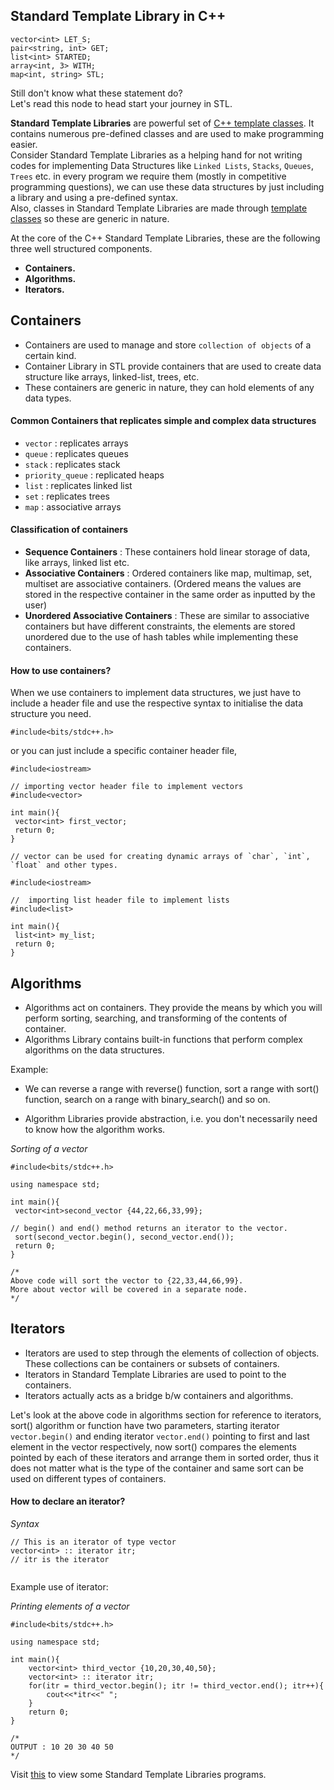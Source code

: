 ## Standard Template Library in C++

```
vector<int> LET_S;
pair<string, int> GET;
list<int> STARTED;
array<int, 3> WITH;
map<int, string> STL;
```
Still don't know what these statement do?<br>
Let's read this node to head start your journey in STL.

**Standard Template Libraries** are powerful set of [C++ template classes](https://abhishekchandra.hashnode.dev/templates-in-cpp). It contains numerous pre-defined classes and are used to make programming easier.<br>
Consider Standard Template Libraries as a helping hand for not writing codes for implementing Data Structures like `Linked Lists`, `Stacks`, `Queues`,  `Trees` etc.  in every program we require them (mostly in competitive programming questions), we can use these data structures by just including a library and using a pre-defined syntax.<br>
Also, classes in Standard Template Libraries are made through [template classes](https://abhishekchandra.hashnode.dev/templates-in-cpp) so these are generic in nature.


At the core of the C++ Standard Template Libraries, these are the following three well structured components.
 - **Containers.**
 - **Algorithms.**
 - **Iterators.**

## Containers 
 - Containers are used to manage and store `collection of objects` of a certain kind.
 - Container Library in STL provide containers that are used to create data structure like arrays, linked-list, trees, etc.
 - These containers are generic in nature, they can hold elements of any data types.

#### Common Containers that replicates simple and complex data structures
   - `vector` : replicates arrays
   - `queue` : replicates queues
   - `stack` : replicates stack
   - `priority_queue` : replicated heaps
   - `list` : replicates linked list
   - `set` : replicates trees
   - `map` : associative arrays

#### Classification of containers
 - **Sequence Containers** : These containers hold linear storage of data, like arrays, linked list etc.
 - **Associative Containers** : Ordered containers like map, multimap, set, multiset are associative containers. (Ordered means the values are stored in the respective container in the same order as inputted by the user)
 - **Unordered Associative Containers** : These are similar to associative containers but have different constraints, the elements are stored unordered due to the use of hash tables while implementing these containers.

#### How to use containers?
When we use containers to implement data structures, we just have to include a header file and use the respective syntax to initialise the data structure you need.
```
#include<bits/stdc++.h>
```
or you can just include a specific container header file,

```
#include<iostream>

// importing vector header file to implement vectors
#include<vector>

int main(){
 vector<int> first_vector;
 return 0;
}

// vector can be used for creating dynamic arrays of `char`, `int`, `float` and other types.

```

```
#include<iostream>

//  importing list header file to implement lists
#include<list>

int main(){
 list<int> my_list;
 return 0;
}

```


## Algorithms
 - Algorithms act on containers. They provide the means by which you will perform sorting, searching, and transforming of the contents of container.
 - Algorithms Library contains built-in functions that perform complex algorithms on the data structures. 

Example: 
 - We can reverse a range with reverse() function, sort a range with sort() function, search on a range with binary_search() and so on.

 - Algorithm Libraries provide abstraction, i.e. you don't necessarily need to know how the algorithm works.

*Sorting of a vector*
```
#include<bits/stdc++.h>

using namespace std;

int main(){
 vector<int>second_vector {44,22,66,33,99};

// begin() and end() method returns an iterator to the vector.
 sort(second_vector.begin(), second_vector.end());
 return 0;
}

/* 
Above code will sort the vector to {22,33,44,66,99}.
More about vector will be covered in a separate node.
*/
```

## Iterators
 - Iterators are used to step through the elements of collection of objects. These collections can be containers or subsets of containers.
 - Iterators in Standard Template Libraries are used to point to the containers.
 - Iterators actually acts as a bridge b/w containers and algorithms.

Let's look at the above code in algorithms section for reference to iterators, <br>
sort() algorithm or function have two parameters, starting iterator `vector.begin()` and ending iterator `vector.end()` pointing to first and last element in the vector respectively, now sort() compares the elements pointed by each of these iterators and arrange them in sorted order, thus it does not matter what is the type of the container and same sort can be used on different types of containers.

#### How to declare an iterator?
*Syntax*
```
// This is an iterator of type vector
vector<int> :: iterator itr; 
// itr is the iterator
 
```
Example use of iterator:

*Printing elements of a vector*
```
#include<bits/stdc++.h>

using namespace std;

int main(){
    vector<int> third_vector {10,20,30,40,50};
    vector<int> :: iterator itr;
    for(itr = third_vector.begin(); itr != third_vector.end(); itr++){
        cout<<*itr<<" ";
    }
    return 0;
}

/*
OUTPUT : 10 20 30 40 50 
*/
```

Visit [this](https://github.com/abhishekchandra2522k/CPPrograms/tree/master/Standard%20Template%20Library%20) to view some Standard Template Libraries programs.
